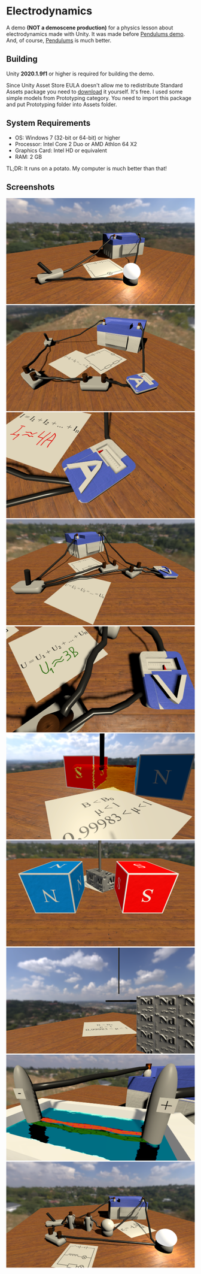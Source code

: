 # Electrodynamics
 A demo **(NOT a demoscene production)** for a physics lesson about electrodynamics made with Unity.
 It was made before [Pendulums demo](https://github.com/FedNazar/Pendulums). And, of course,
 [Pendulums](https://github.com/FedNazar/Pendulums) is much better.
 
## Building
 Unity **2020.1.9f1** or higher is required for building the demo.
 
 Since Unity Asset Store EULA doesn't allow me to redistribute Standard Assets package
 you need to [download](https://assetstore.unity.com/packages/essentials/asset-packs/standard-assets-for-unity-2018-4-32351) 
 it yourself. It's free. I used some simple models from Prototyping category. You need to import this package and put Prototyping folder
 into Assets folder.
 
## System Requirements
 - OS: Windows 7 (32-bit or 64-bit) or higher
 - Processor: Intel Core 2 Duo or AMD Athlon 64 X2
 - Graphics Card: Intel HD or equivalent
 - RAM: 2 GB
 
 TL;DR: It runs on a potato. My computer is much better than that!
 
## Screenshots
![Screenshot 1](Screenshots/1.png)
![Screenshot 2](Screenshots/2.png)
![Screenshot 3](Screenshots/3.png)
![Screenshot 4](Screenshots/4.png)
![Screenshot 5](Screenshots/5.png)
![Screenshot 6](Screenshots/6.png)
![Screenshot 7](Screenshots/7.png)
![Screenshot 8](Screenshots/8.png)
![Screenshot 9](Screenshots/9.png)
![Screenshot 10](Screenshots/10.png)

